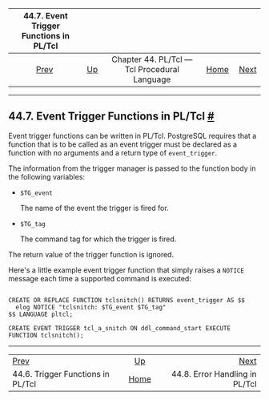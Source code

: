 <!--?xml version="1.0" encoding="UTF-8" standalone="no"?-->

|             44.7. Event Trigger Functions in PL/Tcl             |                                                                 |                                              |                                                       |                                                                     |
| :-------------------------------------------------------------: | :-------------------------------------------------------------- | :------------------------------------------: | ----------------------------------------------------: | ------------------------------------------------------------------: |
| [Prev](pltcl-trigger.html "44.6. Trigger Functions in PL/Tcl")  | [Up](pltcl.html "Chapter 44. PL/Tcl — Tcl Procedural Language") | Chapter 44. PL/Tcl — Tcl Procedural Language | [Home](index.html "PostgreSQL 17devel Documentation") |  [Next](pltcl-error-handling.html "44.8. Error Handling in PL/Tcl") |

***

## 44.7. Event Trigger Functions in PL/Tcl [#](#PLTCL-EVENT-TRIGGER)



Event trigger functions can be written in PL/Tcl. PostgreSQL requires that a function that is to be called as an event trigger must be declared as a function with no arguments and a return type of `event_trigger`.

The information from the trigger manager is passed to the function body in the following variables:

*   `$TG_event`

    The name of the event the trigger is fired for.

*   `$TG_tag`

    The command tag for which the trigger is fired.

The return value of the trigger function is ignored.

Here's a little example event trigger function that simply raises a `NOTICE` message each time a supported command is executed:

```

CREATE OR REPLACE FUNCTION tclsnitch() RETURNS event_trigger AS $$
  elog NOTICE "tclsnitch: $TG_event $TG_tag"
$$ LANGUAGE pltcl;

CREATE EVENT TRIGGER tcl_a_snitch ON ddl_command_start EXECUTE FUNCTION tclsnitch();
```

***

|                                                                 |                                                                 |                                                                     |
| :-------------------------------------------------------------- | :-------------------------------------------------------------: | ------------------------------------------------------------------: |
| [Prev](pltcl-trigger.html "44.6. Trigger Functions in PL/Tcl")  | [Up](pltcl.html "Chapter 44. PL/Tcl — Tcl Procedural Language") |  [Next](pltcl-error-handling.html "44.8. Error Handling in PL/Tcl") |
| 44.6. Trigger Functions in PL/Tcl                               |      [Home](index.html "PostgreSQL 17devel Documentation")      |                                      44.8. Error Handling in PL/Tcl |
